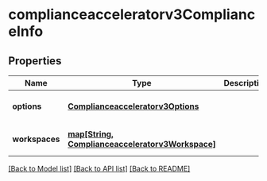 # complianceacceleratorv3ComplianceInfo

## Properties
Name | Type | Description | Notes
------------ | ------------- | ------------- | -------------
**options** | [**Complianceacceleratorv3Options**](Complianceacceleratorv3Options.md) |  | [optional] [default to null]
**workspaces** | [**map[String, Complianceacceleratorv3Workspace]**](Complianceacceleratorv3Workspace.md) |  | [optional] [default to null]

[[Back to Model list]](../README.md#documentation-for-models) [[Back to API list]](../README.md#documentation-for-api-endpoints) [[Back to README]](../README.md)


